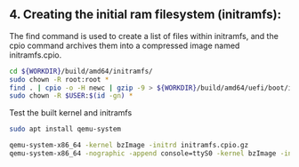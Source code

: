 ## 4. Creating the initial ram filesystem (initramfs):

The find command is used to create a list of files within initramfs, and the cpio command archives them into a compressed image named initramfs.cpio.

```bash
cd ${WORKDIR}/build/amd64/initramfs/
sudo chown -R root:root *
find . | cpio -o -H newc | gzip -9 > ${WORKDIR}/build/amd64/uefi/boot/initramfs.cpio.gz
sudo chown -R $USER:$(id -gn) *
```

Test the built kernel and initramfs
```bash
sudo apt install qemu-system

qemu-system-x86_64 -kernel bzImage -initrd initramfs.cpio.gz
qemu-system-x86_64 -nographic -append console=ttyS0 -kernel bzImage -initrd initramfs.cpio.gz
```
